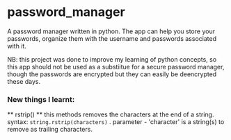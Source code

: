 # password_manager
A password manager written in python. The app can help you
store your passwords, organize them with the username and passwords associated with it.

NB: this project was done to improve my learning of python concepts, so this app
should not be used as a substiitue for a secure password manager, though the passwords are encrypted but
they can easily be deencrypted these days.
 
### New things I learnt:

** rstrip() ** this methods removes the characters at the end of a string. syntax: `string.rstrip(characters)` . parameter - 'character' is a string(s) to
remove as trailing characters.


 
 



